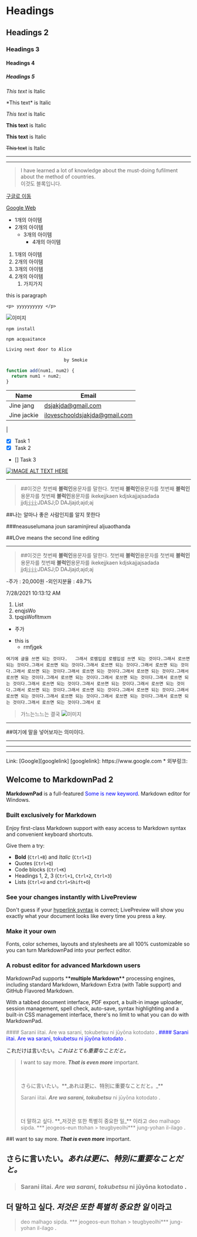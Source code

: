 <!-- Headings -->

# Headings

## Headings 2

### Headings 3

#### Headings 4

##### Headings 5

<!---Italics -->

_This text_ is Italic

\*This text\* is Italic

_This text_ is Italic

<!---Bold -->

**This text** is Italic

**This text** is Italic

<!---Strike through -->

~~This text~~ is Italic

<!---Strike through -->

---

---

<!---블록 3칸이상 띄워야 라인이 스킵됨-->

> I have learned a lot of knowledge about the must-doing fufilment about the method of countries.  
> 이것도 블록입니다.

<!---링크 -->

[구글로 이동](http://www.google.com)

[Google Web](http://www.google.com "Google Web")

<!---UL -->

- 1개의 아이템
- 2개의 아이템
  - 3개의 아이템
    - 4개의 아이템

<!---OL -->

1. 1개의 아이템
1. 2개의 아이템
1. 3개의 아이템
1. 2개의 아이템
   1. 가지가지

<!---Inline code block -->

<p> this is paragraph</p>

`<p> yyyyyyyyyy </p>`

<!---Images -->

![이미지 ](https://images.unsplash.com/photo-1503454537195-1dcabb73ffb9?ixlib=rb-1.2.1&ixid=eyJhcHBfaWQiOjEyMDd9&auto=format&fit=crop&w=333&q=80)

<!---command -->

```
npm install

npm acquaitance

```

<!---command -->

```bash
Living next door to Alice

                      by Smokie
```

```javascript
function add(num1, num2) {
  return num1 + num2;
}
```

<!---Table -->

| Name        | Email                         |
| ----------- | ----------------------------- |
| Jine jang   | dsjakjda@gmail.com            |
| Jine jackie | iloveschooldsjakjda@gmail.com |

|

<!---TableTask Lists -->

- [x] Task 1
- [x] Task 2
- [] Task 3

[![IMAGE ALT TEXT HERE](https://img.youtube.com/vi/lA4ABRbaSTA/0.jpg)](https://www.youtube.com/watch?v=lA4ABRbaSTA)

<hr/>

> ##이것은 첫번째 **블럭인**용문자를 말한다. 첫번째 **블럭인**용문자를 첫번째 **블럭인**용문자를 첫번째 **블럭인**용문자를
> ikekejjkaen kdjskajjajsadada jjdj;j;j;j;JDASJ;D DAJjajd;ajd;aj

##나는 알마나 좋은 사람인지를 알지 못한다

###neasuselumana joun saraminjireul aljuaothanda

##LOve means the second line editing

<hr/>

> ##이것은 첫번째 **블럭인**용문자를 말한다. 첫번째 **블럭인**용문자를 첫번째 **블럭인**용문자를 첫번째 **블럭인**용문자를
> ikekejjkaen kdjskajjajsadada jjdj;j;j;j;JDASJ;D DAJjajd;ajd;aj

-주가 : 20,000원 -외인지분율 : 49.7%

7/28/2021 10:13:12 AM

1. List
2. enqjsWo
3. tpqjsWofltmxm

- 주가

* this is
  - rmfjgek

<pre><code>여기에 글을 쓰면 되는 것이다.   그래서 로렘입섬 로렘입섬 쓰면 되는 것이다.그래서 로쓰면 되는 것이다.그래서 로쓰면 되는 것이다.그래서 로쓰면 되는 것이다.그래서 로쓰면 되는 것이다.그래서 로쓰면 되는 것이다.그래서 로쓰면 되는 것이다.그래서 로쓰면 되는 것이다.그래서 로쓰면 되는 것이다.그래서 로쓰면 되는 것이다.그래서 로쓰면 되는 것이다.그래서 로쓰면 되는 것이다.그래서 로쓰면 되는 것이다.그래서 로쓰면 되는 것이다.그래서 로쓰면 되는 것이다.그래서 로쓰면 되는 것이다.그래서 로쓰면 되는 것이다.그래서 로쓰면 되는 것이다.그래서 로쓰면 되는 것이다.그래서 로쓰면 되는 것이다.그래서 로쓰면 되는 것이다.그래서 로쓰면 되는 것이다.그래서 로쓰면 되는 것이다.그래서 로 </code></pre>

> 가느는느느는 결국
> ![이미지](https://www.google.co.kr/search?q=color:hsl&newwindow=1&sxsrf=ALeKk03b9yq0oKntoWP0cpDoVhIwzBn45g:1627288101950&source=lnms&tbm=isch&sa=X&ved=2ahUKEwj-343KqIDyAhVhzIsBHfSsCdcQ_AUoAXoECAEQAw&biw=1858&bih=977#imgrc=Oh58k9c2CPCYSM)

<hr/>
##여기에 말을 넣어보자는 의미이다.
<hr/>
<hr/>
<hr/>
Link: [Google][googlelink]
[googlelink]: https://www.google.com 
 * 외부링크: <https://google.com>

## Welcome to MarkdownPad 2

**MarkdownPad** is a full-featured <span style="color:blue">Some is new keyword</span>. Markdown editor for Windows.

### Built exclusively for Markdown

Enjoy first-class Markdown support with easy access to Markdown syntax and convenient keyboard shortcuts.

Give them a try:

- **Bold** (`Ctrl+B`) and _Italic_ (`Ctrl+I`)
- Quotes (`Ctrl+Q`)
- Code blocks (`Ctrl+K`)
- Headings 1, 2, 3 (`Ctrl+1`, `Ctrl+2`, `Ctrl+3`)
- Lists (`Ctrl+U` and `Ctrl+Shift+O`)

### See your changes instantly with LivePreview

Don't guess if your [hyperlink syntax](http://markdownpad.com) is correct; LivePreview will show you exactly what your document looks like every time you press a key.

### Make it your own

Fonts, color schemes, layouts and stylesheets are all 100% customizable so you can turn MarkdownPad into your perfect editor.

### A robust editor for advanced Markdown users

MarkdownPad supports \***\*multiple Markdown\*\*** processing engines, including standard Markdown, Markdown Extra (with Table support) and GitHub Flavored Markdown.

With a tabbed document interface, PDF export, a built-in image uploader, session management, spell check, auto-save, syntax highlighting and a built-in CSS management interface, there's no limit to what you can do with MarkdownPad.

<span style="color:grey">#### Sarani iitai. Are wa sarani, tokubetsu ni jūyōna kotodato </span>.
<span style="color:blue">#### Sarani iitai. Are wa sarani, tokubetsu ni jūyōna kotodato </span>.

これだけは言いたい。_これはとても重要なことだと。_

> I want to say more. **_That is even more_** important.
>
> <p>&nbsp;</p>               
> さらに言いたい。**_あれは更に、特別に重要なことだと。_**
>
> <span style="color:grey">Sarani iitai. **_Are wa sarani, tokubetsu_** ni jūyōna kotodato </span>.
>
> <p>&nbsp;</p>            
> 더 말하고 싶다. **_저것은 또한 특별히 중요한 일_** 이라고         
> <span style="color:grey">deo malhago sipda. *** 
>jeogeos-eun ttohan > teugbyeolhi*** jung-yohan il-ilago </span>.


##I want to say more. **_That is even more_** important.
## さらに言いたい。**_あれは更に、特別に重要なことだと。_**
>### <span style="color:grey">Sarani iitai. **_Are wa sarani, tokubetsu_** ni jūyōna kotodato </span>.
## 더 말하고 싶다. **_저것은 또한 특별히 중요한 일_** 이라고         
> <span style="color:grey">deo malhago sipda. *** 
>jeogeos-eun ttohan > teugbyeolhi*** jung-yohan il-ilago </span>.
